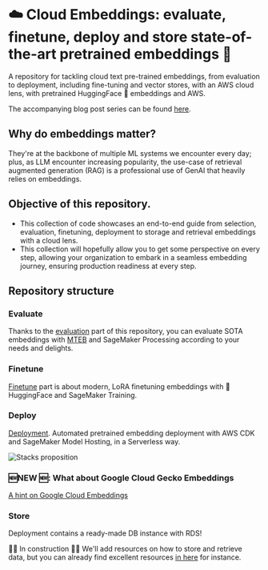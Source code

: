 # ☁️ Cloud Embeddings: evaluate, finetune, deploy and store state-of-the-art pretrained embeddings 🔢

A repository for tackling cloud text pre-trained embeddings, from evaluation to deployment, including fine-tuning and vector stores, with an AWS cloud lens, with pretrained HuggingFace 🤗 embeddings and AWS.

The accompanying blog post series can be found [here](https://mnemlaghi.github.io/cloud-embeddings/).

## Why do embeddings matter?

They're at the backbone of multiple ML systems we encounter every day; plus, as LLM encounter increasing popularity, the use-case of retrieval augmented generation (RAG) is a professional use of GenAI that heavily relies on embeddings.

## Objective of this repository.

* This collection of code showcases an end-to-end guide from selection, evaluation, finetuning, deployment to storage and retrieval embeddings with a cloud lens.
* This collection will hopefully allow you to get some perspective on every step, allowing your organization to embark in a seamless embedding journey, ensuring production readiness at every step.

## Repository structure

### Evaluate
Thanks to the [evaluation](evaluate/) part of this repository, you can evaluate SOTA embeddings with [MTEB](https://huggingface.co/blog/mteb) and SageMaker Processing according to your needs and delights.

### Finetune

[Finetune](finetune/) part is about modern, LoRA finetuning embeddings with 🤗 HuggingFace and SageMaker Training.

### Deploy

[Deployment](deploy/). Automated pretrained embedding deployment with AWS CDK and SageMaker Model Hosting, in a Serverless way.

![Stacks proposition](https://github.com/mNemlaghi/cloud-embeddings/assets/12110853/e177f369-3276-4c3c-9cd4-1b4966309db6)


### 🆕NEW 🆕: What about Google Cloud Gecko Embeddings

[A hint on Google Cloud Embeddings](google-cloud-embedding-gecko/)

### Store

Deployment contains a ready-made DB instance with RDS!

🚧🚧 In construction 🚧🚧
We'll add resources on how to store and retrieve data, but you can already find excellent resources [in here](https://aws.amazon.com/fr/blogs/database/building-ai-powered-search-in-postgresql-using-amazon-sagemaker-and-pgvector/) for instance.
 

